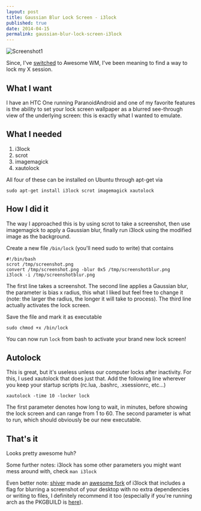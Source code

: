 ```yaml
---
layout: post
title: Gaussian Blur Lock Screen - i3lock
published: true
date: 2014-04-15
permalink: gaussian-blur-lock-screen-i3lock
---
```

![Screenshot1](http://plankenau.com/i/s0268N.png "Blurred Lock Screen")

Since, I've [switched](http://plankenau.com/blog/post-9/awesome-wm) to Awesome WM, I've been meaning to find a way to lock my X session.

What I want
-------------

I have an HTC One running ParanoidAndroid and one of my favorite features is the ability to set your lock screen wallpaper as a blurred see-through view of the
underlying screen: this is exactly what I wanted to emulate.

What I needed
-------------

1. i3lock
2. scrot
3. imagemagick
4. xautolock

All four of these can be installed on Ubuntu through apt-get via

    sudo apt-get install i3lock scrot imagemagick xautolock

How I did it
-----------

The way I approached this is by using scrot to take a screenshot, then use imagemagick to apply a Gaussian blur, finally run i3lock using the modified image
as the background.

Create a new file `/bin/lock` (you'll need sudo to write) that contains


    #!/bin/bash
    scrot /tmp/screenshot.png
    convert /tmp/screenshot.png -blur 0x5 /tmp/screenshotblur.png
    i3lock -i /tmp/screenshotblur.png

The first line takes a screenshot. The second line applies a Gaussian blur, the parameter is bias x radius, this what I liked but feel free to change it (note: the larger the radius, the longer it will take to process).
The third line actually activates the lock screen.

Save the file and mark it as executable

    sudo chmod +x /bin/lock

You can now run `lock` from bash to activate your brand new lock screen!

Autolock
--------

This is great, but it's useless unless our computer locks after inactivity. For this, I used xautolock that does just that.
Add the following line wherever you keep your startup scripts (rc.lua, .bashrc, .xsessionrc, etc...)

    xautolock -time 10 -locker lock

The first parameter denotes how long to wait, in minutes, before showing the lock screen and can range from 1 to 60.
The second parameter is what to run, which should obviously be our new executable.

That's it
---------

Looks pretty awesome huh?

Some further notes: i3lock has some other parameters you might want mess around with, check `man i3lock`

Even better note: [shiver](http://www.reddit.com/r/unixporn/comments/23w51d/archi3_i3lock_fork_with_builtin_blur_option/) made an [awesome fork](https://github.com/shiver/i3lock) of i3lock that includes a flag for blurring a screenshot of your desktop with no extra
dependencies or writing to files, I definitely recommend it too (especially if you're running arch as the PKGBUILD is [here](https://raw.githubusercontent.com/shiver/AUR/master/i3lock-shiver-git/PKGBUILD)).

